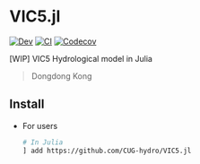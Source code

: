 # VIC5.jl

[![Dev](https://img.shields.io/badge/docs-dev-blue.svg)](https://CUG-hydro.github.io/VIC5.jl/dev)
[![CI](https://github.com/CUG-hydro/VIC5.jl/actions/workflows/CI.yml/badge.svg)](https://github.com/CUG-hydro/VIC5.jl/actions/workflows/CI.yml)
[![Codecov](https://codecov.io/gh/CUG-hydro/VIC5.jl/branch/master/graph/badge.svg)](https://app.codecov.io/gh/CUG-hydro/VIC5.jl/tree/master)

[WIP] VIC5 Hydrological model in Julia

> Dongdong Kong

## Install

- For users

  ```bash
  # In Julia
  ] add https://github.com/CUG-hydro/VIC5.jl
  ```
